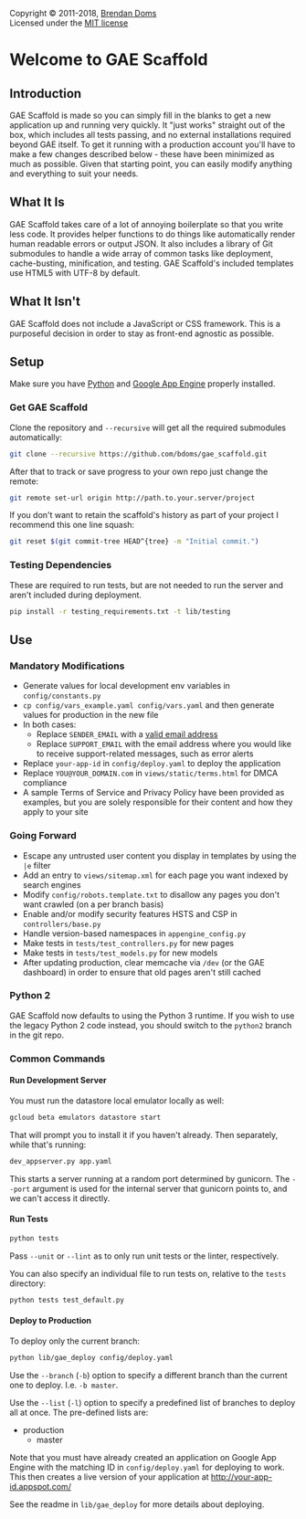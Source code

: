 Copyright &copy; 2011-2018, [Brendan Doms](http://www.bdoms.com/)  
Licensed under the [MIT license](http://www.opensource.org/licenses/MIT)


# Welcome to GAE Scaffold

## Introduction

GAE Scaffold is made so you can simply fill in the blanks to get a new application up and running very quickly.
It "just works" straight out of the box, which includes all tests passing, and no external installations required beyond GAE itself.
To get it running with a production account you'll have to make a few changes described below - these have been minimized as much as possible.
Given that starting point, you can easily modify anything and everything to suit your needs.

## What It Is

GAE Scaffold takes care of a lot of annoying boilerplate so that you write less code.
It provides helper functions to do things like automatically render human readable errors or output JSON.
It also includes a library of Git submodules to handle a wide array of common tasks like deployment, cache-busting, minification, and testing.
GAE Scaffold's included templates use HTML5 with UTF-8 by default.

## What It Isn't

GAE Scaffold does not include a JavaScript or CSS framework.
This is a purposeful decision in order to stay as front-end agnostic as possible.


## Setup

Make sure you have [Python](https://www.python.org/) and
[Google App Engine](https://cloud.google.com/appengine/docs/standard/python3/) properly installed.

### Get GAE Scaffold

Clone the repository and `--recursive` will get all the required submodules automatically:

```bash
git clone --recursive https://github.com/bdoms/gae_scaffold.git
```

After that to track or save progress to your own repo just change the remote:

```bash
git remote set-url origin http://path.to.your.server/project
```

If you don't want to retain the scaffold's history as part of your project I recommend this one line squash:

```bash
git reset $(git commit-tree HEAD^{tree} -m "Initial commit.")
```

### Testing Dependencies

These are required to run tests, but are not needed to run the server and aren't included during deployment.

```bash
pip install -r testing_requirements.txt -t lib/testing
```


## Use

### Mandatory Modifications

 * Generate values for local development env variables in `config/constants.py`
 * `cp config/vars_example.yaml config/vars.yaml` and then generate values for production in the new file
 * In both cases:
   * Replace `SENDER_EMAIL` with a [valid email address](https://developers.google.com/appengine/docs/python/mail/sendingmail)
   * Replace `SUPPORT_EMAIL` with the email address where you would like to receive support-related messages, such as error alerts
 * Replace `your-app-id` in `config/deploy.yaml` to deploy the application
 * Replace `YOU@YOUR_DOMAIN.com` in `views/static/terms.html` for DMCA compliance
 * A sample Terms of Service and Privacy Policy have been provided as examples, but you are solely responsible for their content and how they apply to your site


### Going Forward

 * Escape any untrusted user content you display in templates by using the `|e` filter
 * Add an entry to `views/sitemap.xml` for each page you want indexed by search engines
 * Modify `config/robots.template.txt` to disallow any pages you don't want crawled (on a per branch basis)
 * Enable and/or modify security features HSTS and CSP in `controllers/base.py`
 * Handle version-based namespaces in `appengine_config.py`
 * Make tests in `tests/test_controllers.py` for new pages
 * Make tests in `tests/test_models.py` for new models
 * After updating production, clear memcache via `/dev` (or the GAE dashboard) in order to ensure that old pages aren't still cached


### Python 2

GAE Scaffold now defaults to using the Python 3 runtime.
If you wish to use the legacy Python 2 code instead, you should switch to the `python2` branch in the git repo.


### Common Commands

#### Run Development Server

You must run the datastore local emulator locally as well:

```bash
gcloud beta emulators datastore start
```

That will prompt you to install it if you haven't already.
Then separately, while that's running:

```bash
dev_appserver.py app.yaml
```

This starts a server running at a random port determined by gunicorn.
The `--port` argument is used for the internal server that gunicorn points to, and we can't access it directly.

#### Run Tests

```bash
python tests
```

Pass `--unit` or `--lint` as to only run unit tests or the linter, respectively.

You can also specify an individual file to run tests on, relative to the `tests` directory:

```bash
python tests test_default.py
```

#### Deploy to Production

To deploy only the current branch:

```bash
python lib/gae_deploy config/deploy.yaml
```

Use the `--branch` (`-b`) option to specify a different branch than the current one to deploy. I.e. `-b master`.

Use the `--list` (`-l`) option to specify a predefined list of branches to deploy all at once. The pre-defined lists are:

 * production
   * master

Note that you must have already created an application on Google App Engine with the matching ID in `config/deploy.yaml` for deploying to work.
This then creates a live version of your application at http://your-app-id.appspot.com/

See the readme in `lib/gae_deploy` for more details about deploying.
